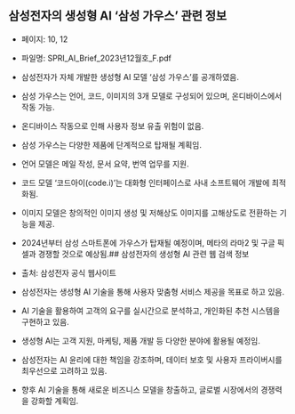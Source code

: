 ## 삼성전자의 생성형 AI ‘삼성 가우스’ 관련 정보

- 페이지: 10, 12
- 파일명: SPRI_AI_Brief_2023년12월호_F.pdf

- 삼성전자가 자체 개발한 생성형 AI 모델 ‘삼성 가우스’를 공개하였음.
- 삼성 가우스는 언어, 코드, 이미지의 3개 모델로 구성되어 있으며, 온디바이스에서 작동 가능.
- 온디바이스 작동으로 인해 사용자 정보 유출 위험이 없음.
- 삼성 가우스는 다양한 제품에 단계적으로 탑재될 계획임.
- 언어 모델은 메일 작성, 문서 요약, 번역 업무를 지원.
- 코드 모델 ‘코드아이(code.i)’는 대화형 인터페이스로 사내 소프트웨어 개발에 최적화됨.
- 이미지 모델은 창의적인 이미지 생성 및 저해상도 이미지를 고해상도로 전환하는 기능을 제공.
- 2024년부터 삼성 스마트폰에 가우스가 탑재될 예정이며, 메타의 라마2 및 구글 픽셀과 경쟁할 것으로 예상됨.## 삼성전자의 생성형 AI 관련 웹 검색 정보

- 출처: 삼성전자 공식 웹사이트

- 삼성전자는 생성형 AI 기술을 통해 사용자 맞춤형 서비스 제공을 목표로 하고 있음.
- AI 기술을 활용하여 고객의 요구를 실시간으로 분석하고, 개인화된 추천 시스템을 구현하고 있음.
- 생성형 AI는 고객 지원, 마케팅, 제품 개발 등 다양한 분야에 활용될 예정임.
- 삼성전자는 AI 윤리에 대한 책임을 강조하며, 데이터 보호 및 사용자 프라이버시를 최우선으로 고려하고 있음.
- 향후 AI 기술을 통해 새로운 비즈니스 모델을 창출하고, 글로벌 시장에서의 경쟁력을 강화할 계획임.
